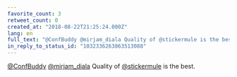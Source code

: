 ```yaml
---
favorite_count: 3
retweet_count: 0
created_at: "2018-08-22T21:25:24.000Z"
lang: en
full_text: "@ConfBuddy @mirjam_diala Quality of @stickermule is the best."
in_reply_to_status_id: "1032336263863513088"
---
```


[@ConfBuddy](https://twitter.com/ConfBuddy)
[@mirjam_diala](https://twitter.com/mirjam_diala) Quality of
[@stickermule](https://twitter.com/stickermule) is the best.
